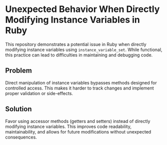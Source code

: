 # Unexpected Behavior When Directly Modifying Instance Variables in Ruby

This repository demonstrates a potential issue in Ruby when directly modifying instance variables using `instance_variable_set`. While functional, this practice can lead to difficulties in maintaining and debugging code.

## Problem
Direct manipulation of instance variables bypasses methods designed for controlled access. This makes it harder to track changes and implement proper validation or side-effects.

## Solution
Favor using accessor methods (getters and setters) instead of directly modifying instance variables. This improves code readability, maintainability, and allows for future modifications without unexpected consequences.
